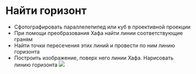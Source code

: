 # Найти горизонт
* Сфотографировать параллелепипед или куб в проективной проекции
* При помощи преобразования Хафа найти линии соответствующие граням
* Найти точки пересечения этих линий и провести по ним линию горизонта
* Построить изображение, поверх него линии Хафа. Нарисовать линию горизонта
![](/img/lines.png)